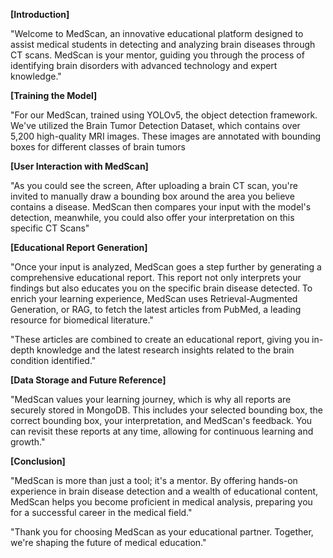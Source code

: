 **[Introduction]**

"Welcome to MedScan, an innovative educational platform designed to assist medical students in detecting and analyzing brain diseases through CT scans. MedScan is your mentor, guiding you through the process of identifying brain disorders with advanced technology and expert knowledge."

**[Training the Model]**

"For our MedScan, trained using YOLOv5, the object detection framework. We've utilized the Brain Tumor Detection Dataset, which contains over 5,200 high-quality MRI images. These images are annotated with bounding boxes for different classes of brain tumors


**[User Interaction with MedScan]**

"As you could see the screen, After uploading a brain CT scan, you're invited to manually draw a bounding box around the area you believe contains a disease. MedScan then compares your input with the model's detection, meanwhile, you could also offer your interpretation on this specific CT Scans"

**[Educational Report Generation]**

"Once your input is analyzed, MedScan goes a step further by generating a comprehensive educational report. This report not only interprets your findings but also educates you on the specific brain disease detected. To enrich your learning experience, MedScan uses Retrieval-Augmented Generation, or RAG, to fetch the latest articles from PubMed, a leading resource for biomedical literature."

"These articles are combined to create an educational report, giving you in-depth knowledge and the latest research insights related to the brain condition identified."

**[Data Storage and Future Reference]**

"MedScan values your learning journey, which is why all reports are securely stored in MongoDB. This includes your selected bounding box, the correct bounding box, your interpretation, and MedScan's feedback. You can revisit these reports at any time, allowing for continuous learning and growth."

**[Conclusion]**

"MedScan is more than just a tool; it's a mentor. By offering hands-on experience in brain disease detection and a wealth of educational content, MedScan helps you become proficient in medical analysis, preparing you for a successful career in the medical field."

"Thank you for choosing MedScan as your educational partner. Together, we're shaping the future of medical education."


